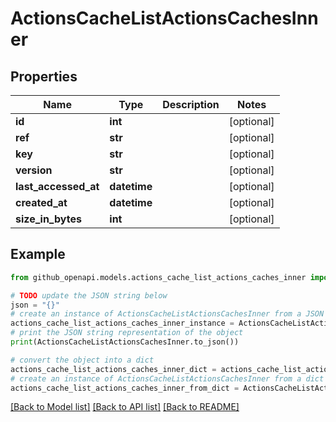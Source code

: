 # ActionsCacheListActionsCachesInner


## Properties

Name | Type | Description | Notes
------------ | ------------- | ------------- | -------------
**id** | **int** |  | [optional] 
**ref** | **str** |  | [optional] 
**key** | **str** |  | [optional] 
**version** | **str** |  | [optional] 
**last_accessed_at** | **datetime** |  | [optional] 
**created_at** | **datetime** |  | [optional] 
**size_in_bytes** | **int** |  | [optional] 

## Example

```python
from github_openapi.models.actions_cache_list_actions_caches_inner import ActionsCacheListActionsCachesInner

# TODO update the JSON string below
json = "{}"
# create an instance of ActionsCacheListActionsCachesInner from a JSON string
actions_cache_list_actions_caches_inner_instance = ActionsCacheListActionsCachesInner.from_json(json)
# print the JSON string representation of the object
print(ActionsCacheListActionsCachesInner.to_json())

# convert the object into a dict
actions_cache_list_actions_caches_inner_dict = actions_cache_list_actions_caches_inner_instance.to_dict()
# create an instance of ActionsCacheListActionsCachesInner from a dict
actions_cache_list_actions_caches_inner_from_dict = ActionsCacheListActionsCachesInner.from_dict(actions_cache_list_actions_caches_inner_dict)
```
[[Back to Model list]](../README.md#documentation-for-models) [[Back to API list]](../README.md#documentation-for-api-endpoints) [[Back to README]](../README.md)


